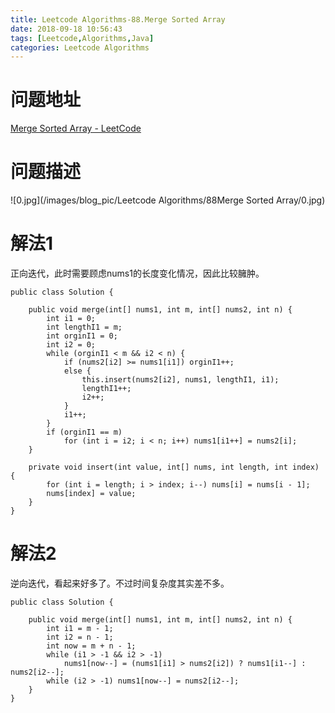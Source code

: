 ```yaml
---
title: Leetcode Algorithms-88.Merge Sorted Array
date: 2018-09-18 10:56:43
tags: [Leetcode,Algorithms,Java]
categories: Leetcode Algorithms
---
```


# 问题地址

[Merge Sorted Array - LeetCode](https://leetcode.com/problems/merge-sorted-array/description/)

# 问题描述

![0.jpg](/images/blog_pic/Leetcode Algorithms/88Merge Sorted Array/0.jpg)

<!-- more -->

# 解法1

正向迭代，此时需要顾虑nums1的长度变化情况，因此比较臃肿。

```
public class Solution {

    public void merge(int[] nums1, int m, int[] nums2, int n) {
        int i1 = 0;
        int lengthI1 = m; 
        int orginI1 = 0;
        int i2 = 0;
        while (orginI1 < m && i2 < n) {
            if (nums2[i2] >= nums1[i1]) orginI1++;
            else {
                this.insert(nums2[i2], nums1, lengthI1, i1);
                lengthI1++;
                i2++;
            }
            i1++;
        }
        if (orginI1 == m)
            for (int i = i2; i < n; i++) nums1[i1++] = nums2[i];
    }

    private void insert(int value, int[] nums, int length, int index) {
        for (int i = length; i > index; i--) nums[i] = nums[i - 1];
        nums[index] = value;
    }
}
```

# 解法2

逆向迭代，看起来好多了。不过时间复杂度其实差不多。

```
public class Solution {

    public void merge(int[] nums1, int m, int[] nums2, int n) {
        int i1 = m - 1;
        int i2 = n - 1;
        int now = m + n - 1;
        while (i1 > -1 && i2 > -1)
            nums1[now--] = (nums1[i1] > nums2[i2]) ? nums1[i1--] : nums2[i2--];
        while (i2 > -1) nums1[now--] = nums2[i2--];
    }
}
```